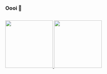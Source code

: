 ### Oooi 👋
##
<div>
<a href="https://github.com/henrickva/github-readme-stats">
  <img witdh="150em" height="150em" aling="center" src="https://github-readme-stats.vercel.app/api?username=henrickva&show_icons=true&theme=dark&hide=prs,issues" />
  <img height="150em" aling="center" src="https://github-readme-stats.vercel.app/api/top-langs/?username=henrickva&layout=compact&theme=dark" />
</a>  
</div>
